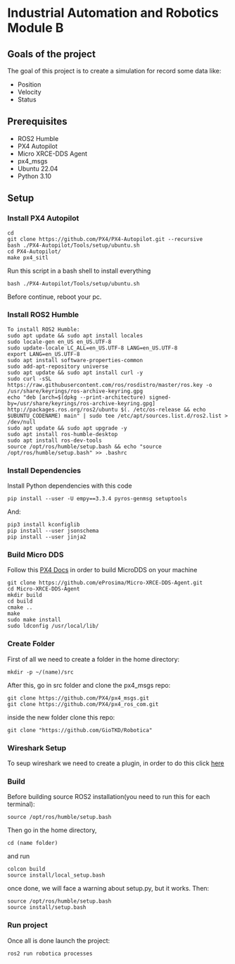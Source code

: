 # Industrial Automation and Robotics Module B
## Goals of the project
The goal of this project is to create a simulation for record some data like:
* Position
* Velocity 
* Status
## Prerequisites
* ROS2 Humble
* PX4 Autopilot
* Micro XRCE-DDS Agent
* px4_msgs
* Ubuntu 22.04
* Python 3.10
## Setup
### Install PX4 Autopilot
```
cd
git clone https://github.com/PX4/PX4-Autopilot.git --recursive
bash ./PX4-Autopilot/Tools/setup/ubuntu.sh
cd PX4-Autopilot/
make px4_sitl
```

Run this script in a bash shell to install everything

```
bash ./PX4-Autopilot/Tools/setup/ubuntu.sh
```
Before continue, reboot your pc.

### Install ROS2 Humble
```
To install ROS2 Humble:
sudo apt update && sudo apt install locales
sudo locale-gen en_US en_US.UTF-8
sudo update-locale LC_ALL=en_US.UTF-8 LANG=en_US.UTF-8
export LANG=en_US.UTF-8
sudo apt install software-properties-common
sudo add-apt-repository universe
sudo apt update && sudo apt install curl -y
sudo curl -sSL https://raw.githubusercontent.com/ros/rosdistro/master/ros.key -o /usr/share/keyrings/ros-archive-keyring.gpg
echo "deb [arch=$(dpkg --print-architecture) signed-by=/usr/share/keyrings/ros-archive-keyring.gpg] http://packages.ros.org/ros2/ubuntu $(. /etc/os-release && echo $UBUNTU_CODENAME) main" | sudo tee /etc/apt/sources.list.d/ros2.list > /dev/null
sudo apt update && sudo apt upgrade -y
sudo apt install ros-humble-desktop
sudo apt install ros-dev-tools
source /opt/ros/humble/setup.bash && echo "source /opt/ros/humble/setup.bash" >> .bashrc
```
### Install Dependencies

Install Python dependencies with this code

```
pip install --user -U empy==3.3.4 pyros-genmsg setuptools
```

And:

```
pip3 install kconfiglib
pip install --user jsonschema
pip install --user jinja2
```

### Build Micro DDS
Follow this [PX4 Docs](https://docs.px4.io/main/en/ros/ros2_comm.html#setup-micro-xrce-dds-agent-client) in order to build MicroDDS on your machine

```
git clone https://github.com/eProsima/Micro-XRCE-DDS-Agent.git
cd Micro-XRCE-DDS-Agent
mkdir build
cd build
cmake ..
make
sudo make install
sudo ldconfig /usr/local/lib/
```
### Create Folder
First of all we need to create a folder in the home directory:
```
mkdir -p ~/(name)/src
```
After this, go in src folder and clone the px4_msgs repo:
```
git clone https://github.com/PX4/px4_msgs.git
git clone https://github.com/PX4/px4_ros_com.git
```
inside the new folder clone this repo:
```
git clone "https://github.com/GioTKD/Robotica"
```
### Wireshark Setup
To seup wireshark we need to create a plugin, in order to do this click [here](https://mavlink.io/en/guide/wireshark.html)
### Build
Before building source ROS2 installation(you need to run this for each terminal):
```
source /opt/ros/humble/setup.bash
```
Then go in the home directory, 
```
cd (name folder)
```
and run
```
colcon build
source install/local_setup.bash
```
once done, we will face a warning about setup.py, but it works.
Then:
```
source /opt/ros/humble/setup.bash
source install/setup.bash
```
### Run project
Once all is done launch the project:
```
ros2 run robotica processes
```
